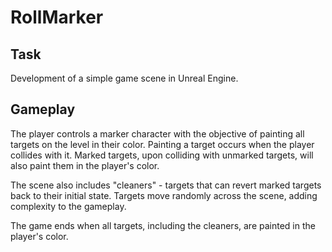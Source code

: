 # RollMarker

## Task
Development of a simple game scene in Unreal Engine.

## Gameplay
The player controls a marker character with the objective of painting all targets on the level in their color. Painting a target occurs when the player collides with it. Marked targets, upon colliding with unmarked targets, will also paint them in the player's color.

The scene also includes "cleaners" - targets that can revert marked targets back to their initial state. Targets move randomly across the scene, adding complexity to the gameplay.

The game ends when all targets, including the cleaners, are painted in the player's color.
